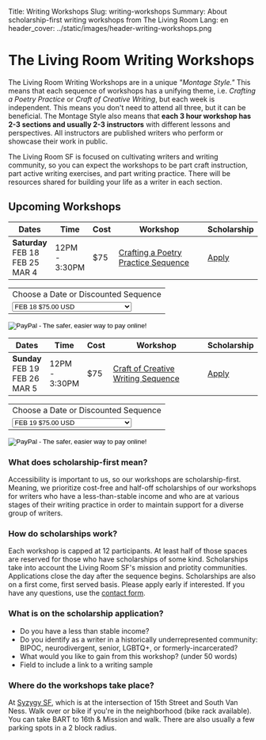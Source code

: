 Title: Writing Workshops
Slug: writing-workshops
Summary: About scholarship-first writing workshops from The Living Room 
Lang: en
header_cover: ../static/images/header-writing-workshops.png

# The Living Room Writing Workshops

The Living Room Writing Workshops are in a unique *"Montage Style."* This means that each sequence of workshops has a unifying theme, i.e. *Crafting a Poetry Practice* or *Craft of Creative Writing*, but each week is independent. This means you don't need to attend all three, but it can be beneficial. The Montage Style also means that **each 3 hour workshop has 2-3 sections and usually 2-3 instructors** with different lessons and perspectives. All instructors are published writers who perform or showcase their work in public.

The Living Room SF is focused on cultivating writers and writing community, so you can expect the workshops to be part craft instruction, part active writing exercises, and part writing practice. There will be resources shared for building your life as a writer in each section.

## Upcoming Workshops

| Dates | Time | Cost | Workshop | Scholarship |
| ---- | --- | --- | --- | --- |
| **Saturday** <br/> FEB 18 <br/> FEB 25 <br/> MAR 4| 12PM <br/> - <br/> 3:30PM | $75 | [ Crafting a Poetry Practice Sequence]() | [Apply](https://forms.gle/zHjTARKvoeqmKMq46) | 

<form action="https://www.paypal.com/cgi-bin/webscr" method="post" target="_top">
<input type="hidden" name="cmd" value="_s-xclick">
<input type="hidden" name="hosted_button_id" value="A95G3AR86MV7N">
<table>
<tr><td><input type="hidden" name="on0" value="Workshop Days">Choose a Date or Discounted Sequence</td></tr><tr><td><select name="os0">
	<option value="FEB 18">FEB 18 $75.00 USD</option>
	<option value="FEB 25">FEB 25 $75.00 USD</option>
	<option value="MAR 4">MAR 4 $75.00 USD</option>
	<option value="3 Workshop Sequence">3 Workshop Sequence $200.00 USD</option>
</select> </td></tr>
</table>
<input type="hidden" name="currency_code" value="USD">
<input type="image" src="https://thelivingroomsf.com/static/images/register-button.png" border="0" name="submit" alt="PayPal - The safer, easier way to pay online!">
</form>

| Dates | Time | Cost | Workshop | Scholarship |
| ---- | --- | --- | --- | --- |
| **Sunday** <br/> FEB 19 <br/> FEB 26 <br/> MAR 5 | 12PM <br/> - <br/> 3:30PM | $75 | [ Craft of Creative Writing Sequence]() | [Apply](https://forms.gle/zHjTARKvoeqmKMq46) | 

<form action="https://www.paypal.com/cgi-bin/webscr" method="post" target="_top">
<input type="hidden" name="cmd" value="_s-xclick">
<input type="hidden" name="hosted_button_id" value="GUDJBXCY8PZ4W">
<table>
<tr><td><input type="hidden" name="on0" value="Workshop Days">Choose a Date or Discounted Sequence</td></tr><tr><td><select name="os0">
	<option value="FEB 19">FEB 19 $75.00 USD</option>
	<option value="FEB 26">FEB 26 $75.00 USD</option>
	<option value="MAR 5">MAR 5 $75.00 USD</option>
	<option value="3 Workshop Sequence">3 Workshop Sequence $200.00 USD</option>
</select> </td></tr>
</table>
<input type="hidden" name="currency_code" value="USD">
<input type="image" src="https://thelivingroomsf.com/static/images/register-button.png" border="0" name="submit" alt="PayPal - The safer, easier way to pay online!">
</form>

### What does scholarship-first mean?
Accessibility is important to us, so our workshops are scholarship-first. Meaning, we prioritize cost-free and half-off scholarships of our workshops for writers who have a less-than-stable income and who are at various stages of their writing practice in order to maintain support for a diverse group of writers.

### How do scholarships work? 

Each workshop is capped at 12 participants. At least half of those spaces are reserved for those who have scholarships of some kind. Scholarships take into account the Living Room SF's mission and priotity communities. Applications close the day after the sequence begins. Scholarships are also on a first come, first served basis. Please apply early if interested. If you have any questions, use the [contact form](https://thelivingroomsf.com/contact/).

### What is on the scholarship application?

- Do you have a less than stable income?
- Do you identify as a writer in a historically underrepresented community: BIPOC, neurodivergent, senior, LGBTQ+, or formerly-incarcerated?
- What would you like to gain from this workshop? (under 50 words)
- Field to include a link to a writing sample

### Where do the workshops take place?

At [Syzygy SF](https://thelivingroomsf.com/venue/), which is at the intersection of 15th Street and South Van Ness. Walk over or bike if you're in the neighborhood (bike rack available). You can take BART to 16th & Mission and walk. There are also usually a few parking spots in a 2 block radius.




